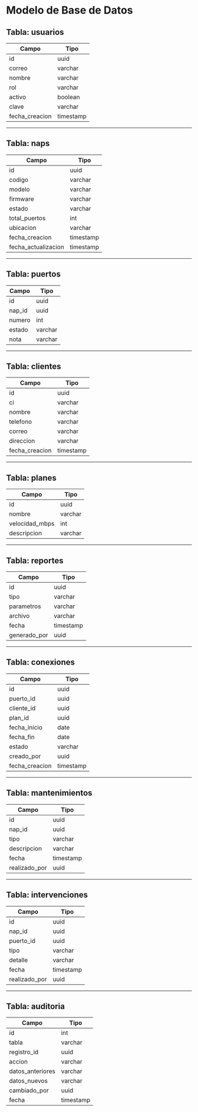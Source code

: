 # Modelo de Base de Datos

## Tabla: usuarios
| Campo         | Tipo      |
|---------------|-----------|
| id            | uuid      |
| correo        | varchar   |
| nombre        | varchar   |
| rol           | varchar   |
| activo        | boolean   |
| clave         | varchar   |
| fecha_creacion| timestamp |

---

## Tabla: naps
| Campo             | Tipo      |
|-------------------|-----------|
| id                | uuid      |
| codigo            | varchar   |
| modelo            | varchar   |
| firmware          | varchar   |
| estado            | varchar   |
| total_puertos     | int       |
| ubicacion         | varchar   |
| fecha_creacion    | timestamp |
| fecha_actualizacion | timestamp |

---

## Tabla: puertos
| Campo     | Tipo    |
|-----------|---------|
| id        | uuid    |
| nap_id    | uuid    |
| numero    | int     |
| estado    | varchar |
| nota      | varchar |

---

## Tabla: clientes
| Campo         | Tipo      |
|---------------|-----------|
| id            | uuid      |
| ci            | varchar   |
| nombre        | varchar   |
| telefono      | varchar   |
| correo        | varchar   |
| direccion     | varchar   |
| fecha_creacion| timestamp |

---

## Tabla: planes
| Campo          | Tipo    |
|----------------|---------|
| id             | uuid    |
| nombre         | varchar |
| velocidad_mbps | int     |
| descripcion    | varchar |

---

## Tabla: reportes
| Campo        | Tipo      |
|--------------|-----------|
| id           | uuid      |
| tipo         | varchar   |
| parametros   | varchar   |
| archivo      | varchar   |
| fecha        | timestamp |
| generado_por | uuid      |

---

## Tabla: conexiones
| Campo         | Tipo      |
|---------------|-----------|
| id            | uuid      |
| puerto_id     | uuid      |
| cliente_id    | uuid      |
| plan_id       | uuid      |
| fecha_inicio  | date      |
| fecha_fin     | date      |
| estado        | varchar   |
| creado_por    | uuid      |
| fecha_creacion| timestamp |

---

## Tabla: mantenimientos
| Campo        | Tipo      |
|--------------|-----------|
| id           | uuid      |
| nap_id       | uuid      |
| tipo         | varchar   |
| descripcion  | varchar   |
| fecha        | timestamp |
| realizado_por| uuid      |

---

## Tabla: intervenciones
| Campo        | Tipo      |
|--------------|-----------|
| id           | uuid      |
| nap_id       | uuid      |
| puerto_id    | uuid      |
| tipo         | varchar   |
| detalle      | varchar   |
| fecha        | timestamp |
| realizado_por| uuid      |

---

## Tabla: auditoria
| Campo          | Tipo      |
|----------------|-----------|
| id             | int       |
| tabla          | varchar   |
| registro_id    | uuid      |
| accion         | varchar   |
| datos_anteriores | varchar |
| datos_nuevos   | varchar   |
| cambiado_por   | uuid      |
| fecha          | timestamp |